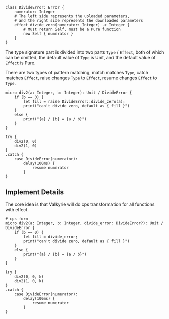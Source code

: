 
```vk
class DivideError: Error {
    numerator: Integer
    # The left side represents the uploaded parameters,
    # and the right side represents the downloaded parameters
    effect divide_zero(numerator: Integer) -> Integer {
        # Must return Self, must be a Pure function
        new Self { numerator }
    }
}
```

The type signature part is divided into two parts `Type` / `Effect`, both of which can be omitted, the default value of `Type` is Unit, and the default value of `Effect` is Pure.


There are two types of pattern matching, match matches `Type`, catch matches `Effect`, raise changes `Type` to `Effect`, resume changes `Effect` to `Type`.

```vk
micro div2(a: Integer, b: Integer): Unit / DivideError {
    if (b == 0) {
        let fill = raise DivideError::divide_zero(a);
        print("can't divide zero, default as { fill }")
    }
    else {
        print("{a} / {b} = {a / b}")
    }
}

try {
    div2(0, 0)
    div2(1, 0)
}
.catch {
    case DivideError(numerator):
        delay(100ms) {
            resume numerator
        }
}
```


## Implement Details

The core idea is that Valkyrie will do cps transformation for all functions with effect.

```vk
# cps form
micro div2(a: Integer, b: Integer, divide_error: DivideError?): Unit / DivideError {
    if (b == 0) {
        let fill = divide_error;
        print("can't divide zero, default as { fill }")
    }
    else {
        print("{a} / {b} = {a / b}")
    }
}

try {
    div2(0, 0, k)
    div2(1, 0, k)
}
.catch {
    case DivideError(numerator):
        delay(100ms) {
            resume numerator
        }
}
```
